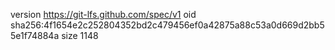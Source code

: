 version https://git-lfs.github.com/spec/v1
oid sha256:4f1654e2c252804352bd2c479456ef0a42875a88c53a0d669d2bb55e1f74884a
size 1148

